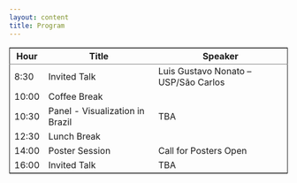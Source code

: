 ```yaml
---
layout: content
title: Program
---
```


<table border="2" cellspacing="0" cellpadding="6" rules="groups" frame="hsides">
<colgroup><col class="right" /><col class="left" /><col class="left" />
</colgroup>
<thead>
<tr><th scope="col" class="right">Hour</th><th scope="col" class="left">Title</th><th scope="col" class="left">Speaker</th></tr>
</thead>
<tbody>
<tr><td class="right">8:30</td><td class="left">Invited Talk</td><td class="left">Luis Gustavo Nonato – USP/São Carlos</td></tr>
<tr><td class="right">10:00</td><td class="left">Coffee Break</td><td class="left"></td></tr>
<tr><td class="right">10:30</td><td class="left">Panel - Visualization in Brazil</td><td class="left">TBA</td></tr>
<tr><td class="right">12:30</td><td class="left">Lunch Break</td><td class="left"></td></tr>
<tr><td class="right">14:00</td><td class="left">Poster Session</td><td class="left">Call for Posters Open</td></tr>
<tr><td class="right">16:00</td><td class="left">Invited Talk</td><td class="left">TBA</td></tr>
</tbody>
</table>

